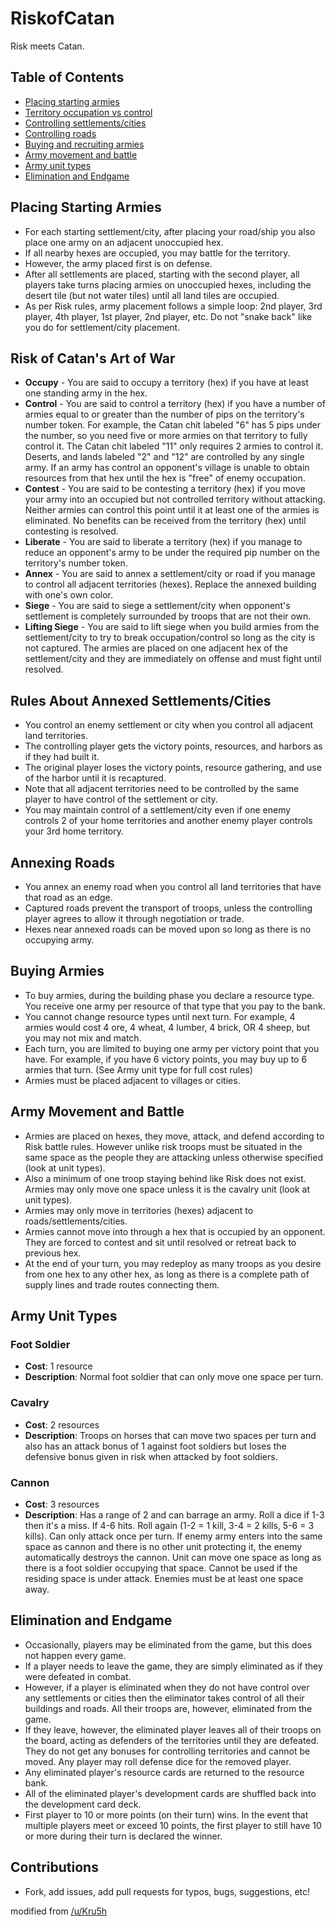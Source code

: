 RiskofCatan
===========

Risk meets Catan.

## Table of Contents

 - [Placing starting armies](#placing-starting-armies)
 - [Territory occupation vs control](#territory-occupation-vs-control)
 - [Controlling settlements/cities](#controlling-settlements-cities)
 - [Controlling roads](#controlling-roads)
 - [Buying and recruiting armies](#buying-and-recruiting-armies)
 - [Army movement and battle](#army-movement-and-battle)
 - [Army unit types](#army-unit-types)
 - [Elimination and Endgame](#elimination-and-endgame)

## Placing Starting Armies ##

- For each starting settlement/city, after placing your road/ship you also place one army on an adjacent unoccupied hex.
- If all nearby hexes are occupied, you may battle for the territory.
- However, the army placed first is on defense.
- After all settlements are placed, starting with the second player, all players take turns placing armies on unoccupied hexes, including the desert tile (but not water tiles) until all land tiles are occupied.
- As per Risk rules, army placement follows a simple loop: 2nd player, 3rd player, 4th player, 1st player, 2nd player, etc. Do not "snake back" like you do for settlement/city placement.

## Risk of Catan's Art of War ##

- **Occupy** - You are said to occupy a territory (hex) if you have at least one standing army in the hex.
- **Control** - You are said to control a territory (hex) if you have a number of armies equal to or greater than the number of pips on the territory's number token. For example, the Catan chit labeled "6" has 5 pips under the number, so you need five or more armies on that territory to fully control it. The Catan chit labeled "11" only requires 2 armies to control it. Deserts, and lands labeled "2" and "12" are controlled by any single army. If an army has control an opponent's village is unable to obtain resources from that hex until the hex is "free" of enemy occupation. 
- **Contest** - You are said to be contesting a territory (hex) if you move your army into an occupied but not controlled territory without attacking. Neither armies can control this point until it at least one of the armies is eliminated. No benefits can be received from the territory (hex) until contesting is resolved.
- **Liberate** - You are said to liberate a territory (hex) if you manage to reduce an opponent's army to be under the required pip number on the territory's number token.
- **Annex** - You are said to annex a settlement/city or road if you manage to control all adjacent territories (hexes). Replace the annexed building with one's own color.
- **Siege** - You are said to siege a settlement/city when opponent's settlement is completely surrounded by troops that are not their own. 
- **Lifting Siege** - You are said to lift siege when you build armies from the settlement/city to try to break occupation/control so long as the city is not captured. The armies are placed on one adjacent hex of the settlement/city and they are immediately on offense and must fight until resolved.
 

## Rules About Annexed Settlements/Cities ##

- You control an enemy settlement or city when you control all adjacent land territories.
- The controlling player gets the victory points, resources, and harbors as if they had built it.
- The original player loses the victory points, resource gathering, and use of the harbor until it is recaptured.
- Note that all adjacent territories need to be controlled by the same player to have control of the settlement or city.
- You may maintain control of a settlement/city even if one enemy controls 2 of your home territories and another enemy player controls your 3rd home territory.


## Annexing Roads ##

- You annex an enemy road when you control all land territories that have that road as an edge.
- Captured roads prevent the transport of troops, unless the controlling player agrees to allow it through negotiation or trade.
- Hexes near annexed roads can be moved upon so long as there is no occupying army.

## Buying Armies ##

- To buy armies, during the building phase you declare a resource type. You receive one army per resource of that type that you pay to the bank.
- You cannot change resource types until next turn. For example, 4 armies would cost 4 ore, 4 wheat, 4 lumber, 4 brick, OR 4 sheep, but you may not mix and match.
- Each turn, you are limited to buying one army per victory point that you have. For example, if you have 6 victory points, you may buy up to 6 armies that turn. (See Army unit type for full cost rules)
- Armies must be placed adjacent to villages or cities.

## Army Movement and Battle ##

- Armies are placed on hexes, they move, attack, and defend according to Risk battle rules. However unlike risk troops must be situated in the same space as the people they are attacking unless otherwise specified (look at unit types).
- Also a minimum of one troop staying behind like Risk does not exist. Armies may only move one space unless it is the cavalry unit (look at unit types). 
- Armies may only move in territories (hexes) adjacent to roads/settlements/cities.
- Armies cannot move into through a hex that is occupied by an opponent. They are forced to contest and sit until resolved or retreat back to previous hex.
- At the end of your turn, you may redeploy as many troops as you desire from one hex to any other hex, as long as there is a complete path of supply lines and trade routes connecting them.

## Army Unit Types ##

### Foot Soldier ###

- **Cost**: 1 resource
- **Description**: Normal foot soldier that can only move one space per turn.

### Cavalry ###

- **Cost**: 2 resources
- **Description**: Troops on horses that can move two spaces per turn and also has an attack bonus of 1 against foot soldiers but loses the defensive bonus given in risk when attacked by foot soldiers. 

### Cannon ###

- **Cost**: 3 resources
- **Description**: Has a range of 2 and can barrage an army. Roll a dice if 1-3 then it's a miss. If 4-6 hits. Roll again (1-2 = 1 kill, 3-4 = 2 kills, 5-6 = 3 kills). Can only attack once per turn. If enemy army enters into the same space as cannon and there is no other unit protecting it, the enemy automatically destroys the cannon. Unit can move one space as long as there is a foot soldier occupying that space. Cannot be used if the residing space is under attack. Enemies must be at least one space away. 

## Elimination and Endgame ##

- Occasionally, players may be eliminated from the game, but this does not happen every game.
- If a player needs to leave the game, they are simply eliminated as if they were defeated in combat.
- However, if a player is eliminated when they do not have control over any settlements or cities then the eliminator takes control of all their buildings and roads. All their troops are, however, eliminated from the game.
- If they leave, however, the eliminated player leaves all of their troops on the board, acting as defenders of the territories until they are defeated. They do not get any bonuses for controlling territories and cannot be moved. Any player may roll defense dice for the removed player.
- Any eliminated player's resource cards are returned to the resource bank.
- All of the eliminated player's development cards are shuffled back into the development card deck.
- First player to 10 or more points (on their turn) wins. In the event that multiple players meet or exceed 10 points, the first player to still have 10 or more during their turn is declared the winner.

## Contributions ##

- Fork, add issues, add pull requests for typos, bugs, suggestions, etc!

modified from [/u/Kru5h](http://www.reddit.com/r/boardgames/comments/16kg3s/a_fun_game_my_friends_and_i_play_risk_of_catan/c7wtxkg)
